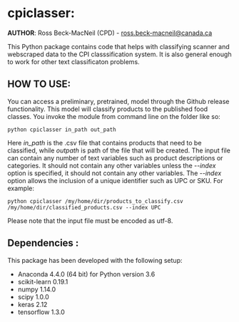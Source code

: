 # cpiclasser:
**AUTHOR**: Ross Beck-MacNeil (CPD) - ross.beck-macneil@canada.ca

This Python package contains code that helps with classifying scanner and webscraped data to the CPI classsification system. It is also general enough to work for other text classificaton problems.

## HOW TO USE:
You can access a preliminary, pretrained, model through the Github release functionality.
This model will classify products to the published food classes. You invoke the module from command line
on the folder like so:

```
python cpiclasser in_path out_path
```

Here *in_path* is the .csv file that contains products that need to be classified, while *outpath* is path
of the file that will be created. The input file can contain any number of text variables such as product descriptions
or categories. It should not contain any other variables unless the *--index* option is specified, it should not contain any other variables.
The *--index* option allows the inclusion of a unique identifier such as UPC or SKU. For example:

```
python cpiclasser /my/home/dir/products_to_classify.csv /my/home/dir/classified_products.csv --index UPC
```

Please note that the input file must be encoded as utf-8. 


## Dependencies :
This package has been developed with the following setup:
* Anaconda 4.4.0 (64 bit) for Python version 3.6 
* scikit-learn 0.19.1 
* numpy 1.14.0
* scipy 1.0.0
* keras 2.12
* tensorflow 1.3.0
